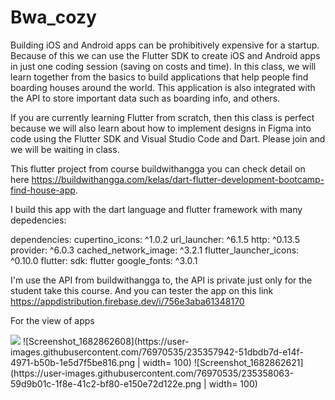 # Bwa_cozy

Building iOS and Android apps can be prohibitively expensive for a startup. Because of this we can use the Flutter SDK to create iOS and Android apps in just one coding session (saving on costs and time). In this class, we will learn together from the basics to build applications that help people find boarding houses around the world. This application is also integrated with the API to store important data such as boarding info, and others.

If you are currently learning Flutter from scratch, then this class is perfect because we will also learn about how to implement designs in Figma into code using the Flutter SDK and Visual Studio Code and Dart. Please join and we will be waiting in class.

This flutter project from course buildwithangga you can check detail on here https://buildwithangga.com/kelas/dart-flutter-development-bootcamp-find-house-app.

I build this app with the dart language and flutter framework with many depedencies:

dependencies:
  cupertino_icons: ^1.0.2
  url_launcher: ^6.1.5
  http: ^0.13.5
  provider: ^6.0.3
  cached_network_image: ^3.2.1
  flutter_launcher_icons: ^0.10.0
  flutter:
    sdk: flutter
  google_fonts: ^3.0.1
  
I'm use the API from buildwithangga to, the API is private just only for the student take this course.
And you can tester the app on this link https://appdistribution.firebase.dev/i/756e3aba61348170

For the view of apps

<img src="https://user-images.githubusercontent.com/76970535/235357928-e2a950ba-a0b6-4843-bc47-fd8e5fbf548d.png" />
![Screenshot_1682862608](https://user-images.githubusercontent.com/76970535/235357942-51dbdb7d-e14f-4971-b50b-1e5d7f5be816.png | width= 100)
![Screenshot_1682862621](https://user-images.githubusercontent.com/76970535/235358063-59d9b01c-1f8e-41c2-bf80-e150e72d122e.png | width= 100)
